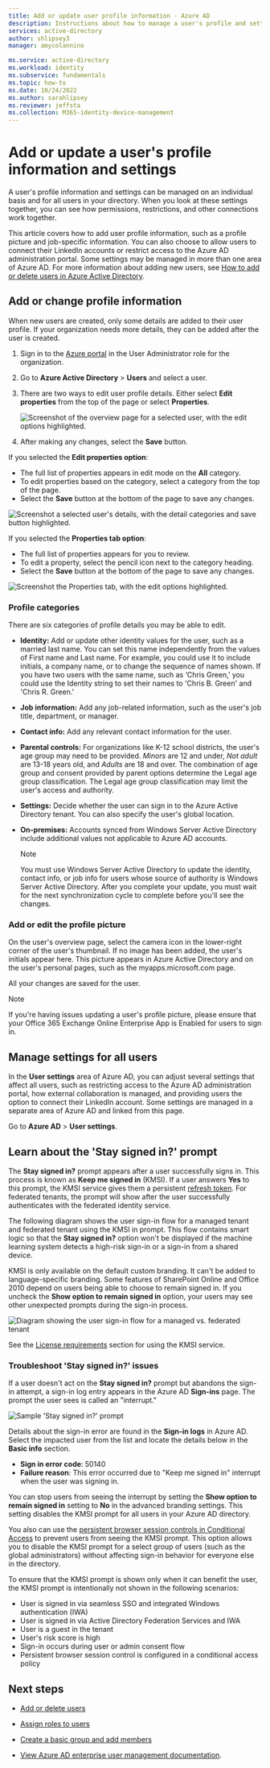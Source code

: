 ```yaml
---
title: Add or update user profile information - Azure AD
description: Instructions about how to manage a user's profile and settings in Azure Active Directory.
services: active-directory
author: shlipsey3
manager: amycolannino

ms.service: active-directory
ms.workload: identity
ms.subservice: fundamentals
ms.topic: how-to
ms.date: 10/24/2022
ms.author: sarahlipsey
ms.reviewer: jeffsta
ms.collection: M365-identity-device-management
---
```


# Add or update a user's profile information and settings
A user's profile information and settings can be managed on an individual basis and for all users in your directory. When you look at these settings together, you can see how permissions, restrictions, and other connections work together.

This article covers how to add user profile information, such as a profile picture and job-specific information. You can also choose to allow users to connect their LinkedIn accounts or restrict access to the Azure AD administration portal. Some settings may be managed in more than one area of Azure AD. For more information about adding new users, see [How to add or delete users in Azure Active Directory](add-users-azure-active-directory.md). 

## Add or change profile information
When new users are created, only some details are added to their user profile. If your organization needs more details, they can be added after the user is created. 

1. Sign in to the [Azure portal](https://portal.azure.com/) in the User Administrator role for the organization.

1. Go to **Azure Active Directory** > **Users** and select a user.
   
1. There are two ways to edit user profile details. Either select **Edit properties** from the top of the page or select **Properties**.

    ![Screenshot of the overview page for a selected user, with the edit options highlighted.](media/active-directory-users-profile-azure-portal/user-profile-overview.png)

1. After making any changes, select the **Save** button. 

If you selected the **Edit properties option**:
   - The full list of properties appears in edit mode on the **All** category.
   - To edit properties based on the category, select a category from the top of the page.
   - Select the **Save** button at the bottom of the page to save any changes.
    
   ![Screenshot a selected user's details, with the detail categories and save button highlighted.](media/active-directory-users-profile-azure-portal/user-profile-properties-tabbed-view.png)
    
If you selected the **Properties tab option**:
   - The full list of properties appears for you to review.
   - To edit a property, select the pencil icon next to the category heading.
   - Select the **Save** button at the bottom of the page to save any changes.
    
   ![Screenshot the Properties tab, with the edit options highlighted.](media/active-directory-users-profile-azure-portal/user-profile-properties-single-page-view.png)

### Profile categories
There are six categories of profile details you may be able to edit. 

- **Identity:** Add or update other identity values for the user, such as a married last name. You can set this name independently from the values of First name and Last name. For example, you could use it to include initials, a company name, or to change the sequence of names shown. If you have two users with the same name, such as ‘Chris Green,’ you could use the Identity string to set their names to 'Chris B. Green' and 'Chris R. Green.'

- **Job information:** Add any job-related information, such as the user's job title, department, or manager.

- **Contact info:** Add any relevant contact information for the user.

- **Parental controls:** For organizations like K-12 school districts, the user's age group may need to be provided. *Minors* are 12 and under, *Not adult* are 13-18 years old, and *Adults* are 18 and over. The combination of age group and consent provided by parent options determine the Legal age group classification. The Legal age group classification may limit the user's access and authority.

- **Settings:** Decide whether the user can sign in to the Azure Active Directory tenant. You can also specify the user's global location.

- **On-premises:** Accounts synced from Windows Server Active Directory include additional values not applicable to Azure AD accounts.

    >[!Note]
    >You must use Windows Server Active Directory to update the identity, contact info, or job info for users whose source of authority is Windows Server Active Directory. After you complete your update, you must wait for the next synchronization cycle to complete before you'll see the changes.

### Add or edit the profile picture
On the user's overview page, select the camera icon in the lower-right corner of the user's thumbnail. If no image has been added, the user's initials appear here. This picture appears in Azure Active Directory and on the user's personal pages, such as the myapps.microsoft.com page. 

All your changes are saved for the user.

>[!Note]
> If you're having issues updating a user's profile picture, please ensure that your Office 365 Exchange Online Enterprise App is Enabled for users to sign in.

## Manage settings for all users
In the **User settings** area of Azure AD, you can adjust several settings that affect all users, such as restricting access to the Azure AD administration portal, how external collaboration is managed, and providing users the option to connect their LinkedIn account. Some settings are managed in a separate area of Azure AD and linked from this page.

Go to **Azure AD** > **User settings**.

## Learn about the 'Stay signed in?' prompt

The **Stay signed in?** prompt appears after a user successfully signs in. This process is known as **Keep me signed in** (KMSI). If a user answers **Yes** to this prompt, the KMSI service gives them a persistent [refresh token](../develop/developer-glossary.md#refresh-token). For federated tenants, the prompt will show after the user successfully authenticates with the federated identity service.

The following diagram shows the user sign-in flow for a managed tenant and federated tenant using the KMSI in prompt. This flow contains smart logic so that the **Stay signed in?** option won't be displayed if the machine learning system detects a high-risk sign-in or a sign-in from a shared device.

KMSI is only available on the default custom branding. It can't be added to language-specific branding. Some features of SharePoint Online and Office 2010 depend on users being able to choose to remain signed in. If you uncheck the **Show option to remain signed in** option, your users may see other unexpected prompts during the sign-in process.

![Diagram showing the user sign-in flow for a managed vs. federated tenant](media/customize-branding/kmsi-workflow.png)

See the [License requirements](#license-requirements) section for using the KMSI service.

### Troubleshoot 'Stay signed in?' issues

If a user doesn't act on the **Stay signed in?** prompt but abandons the sign-in attempt, a sign-in log entry appears in the Azure AD **Sign-ins** page. The prompt the user sees is called an "interrupt."

![Sample 'Stay signed in?' prompt](media/customize-branding/kmsi-stay-signed-in-prompt.png)

Details about the sign-in error are found in the **Sign-in logs** in Azure AD. Select the impacted user from the list and locate the details below in the **Basic info** section.

* **Sign in error code**: 50140
* **Failure reason**: This error occurred due to "Keep me signed in" interrupt when the user was signing in.

You can stop users from seeing the interrupt by setting the **Show option to remain signed in** setting to **No** in the advanced branding settings. This setting disables the KMSI prompt for all users in your Azure AD directory.

You also can use the [persistent browser session controls in Conditional Access](../conditional-access/howto-conditional-access-session-lifetime.md) to prevent users from seeing the KMSI prompt. This option allows you to disable the KMSI prompt for a select group of users (such as the global administrators) without affecting sign-in behavior for everyone else in the directory.

To ensure that the KMSI prompt is shown only when it can benefit the user, the KMSI prompt is intentionally not shown in the following scenarios:

* User is signed in via seamless SSO and integrated Windows authentication (IWA)
* User is signed in via Active Directory Federation Services and IWA
* User is a guest in the tenant
* User's risk score is high
* Sign-in occurs during user or admin consent flow
* Persistent browser session control is configured in a conditional access policy

## Next steps
- [Add or delete users](add-users-azure-active-directory.md)

- [Assign roles to users](active-directory-users-assign-role-azure-portal.md)

- [Create a basic group and add members](active-directory-groups-create-azure-portal.md)

- [View Azure AD enterprise user management documentation](../enterprise-users/index.yml).
